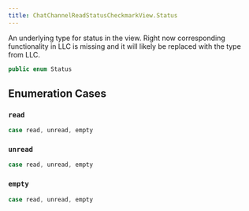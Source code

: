 ```yaml
---
title: ChatChannelReadStatusCheckmarkView.Status
---
```


An underlying type for status in the view.
Right now corresponding functionality in LLC is missing and it will likely be replaced with the type from LLC.

``` swift
public enum Status 
```

## Enumeration Cases

### `read`

``` swift
case read, unread, empty
```

### `unread`

``` swift
case read, unread, empty
```

### `empty`

``` swift
case read, unread, empty
```
